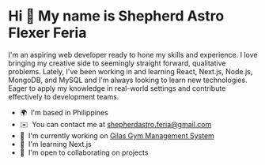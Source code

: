 Hi 👋 My name is Shepherd Astro Flexer Feria
============================================

I'm an aspiring web developer ready to hone my skills and experience. I love bringing my creative side to seemingly straight forward, qualitative problems. Lately, I've been working in and learning React, Next.js, Node.js, MongoDB, and MySQL and I'm always looking to learn new technologies. Eager to apply my knowledge in real-world settings and contribute effectively to development teams.

* 🌍  I'm based in Philippines
* ✉️  You can contact me at [shepherdastro.feria@gmail.com](mailto:shepherdastro.feria@gmail.com)
* 🚀  I'm currently working on [Gilas Gym Management System](http://gilasgym.onrender.com/)
* 🧠  I'm learning Next.js
* 🤝  I'm open to collaborating on projects

